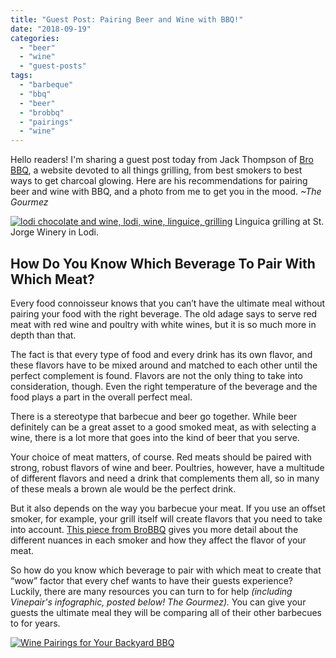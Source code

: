 ```yaml
---
title: "Guest Post: Pairing Beer and Wine with BBQ!"
date: "2018-09-19"
categories:
  - "beer"
  - "wine"
  - "guest-posts"
tags:
  - "barbeque"
  - "bbq"
  - "beer"
  - "brobbq"
  - "pairings"
  - "wine"
---
```


Hello readers! I'm sharing a guest post today from Jack Thompson of [Bro BBQ](http://brobbq.com), a website devoted to all things grilling, from best smokers to best ways to get charcoal glowing. Here are his recommendations for pairing beer and wine with BBQ, and a photo from me to get you in the mood. _~The Gourmez_




<div class="caption">

[![lodi chocolate and wine, lodi, wine, linguice, grilling](http://s3.amazonaws.com/thegourmez-wpmedia/2018/09/Lodi-Choc-004-500x333.jpg)](http://s3.amazonaws.com/thegourmez-wpmedia/2018/09/Lodi-Choc-004.jpg) Linguica grilling at St. Jorge Winery in Lodi.</div>


## How Do You Know Which Beverage To Pair With Which Meat?

Every food connoisseur knows that you can’t have the ultimate meal without pairing your food with the right beverage. The old adage says to serve red meat with red wine and poultry with white wines, but it is so much more in depth than that.

The fact is that every type of food and every drink has its own flavor, and these flavors have to be mixed around and matched to each other until the perfect complement is found. Flavors are not the only thing to take into consideration, though. Even the right temperature of the beverage and the food plays a part in the overall perfect meal.

There is a stereotype that barbecue and beer go together. While beer definitely can be a great asset to a good smoked meat, as with selecting a wine, there is a lot more that goes into the kind of beer that you serve.

Your choice of meat matters, of course. Red meats should be paired with strong, robust flavors of wine and beer. Poultries, however, have a multitude of different flavors and need a drink that complements them all, so in many of these meals a brown ale would be the perfect drink.

But it also depends on the way you barbecue your meat. If you use an offset smoker, for example, your grill itself will create flavors that you need to take into account. [This piece from BroBBQ](https://brobbq.com/a-guide-to-smoking-times-and-temperatures-bbq-to-perfection/) gives you more detail about the different nuances in each smoker and how they affect the flavor of your meat.

So how do you know which beverage to pair with which meat to create that “wow” factor that every chef wants to have their guests experience? Luckily, there are many resources you can turn to for help _(including Vinepair's infographic, posted below! The Gourmez)._ You can give your guests the ultimate meal they will be comparing all of their other barbecues to for years.

[![Wine Pairings for Your Backyard BBQ](https://vinepair.com/wp-content/uploads/2014/05/wine-pairings-for-bbq.png)](https://vinepair.com/wp-content/uploads/2014/05/wine-pairings-for-bbq.png)
